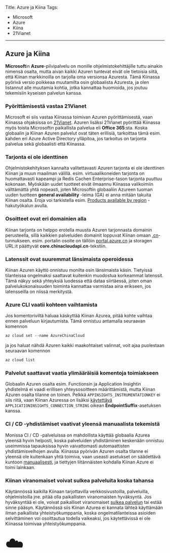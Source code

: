Title: Azure ja Kiina
Tags: 
  - Microsoft
  - Azure
  - Kiina
  - 21Vianet
---

## Azure ja Kiina

**Microsoft**in **Azure**-pilvipalvelu on monille ohjelmistokehittäjille tuttu ainakin nimensä osalta, mutta aivan kaikki Azuren tuntevat eivät ole tietoisia siitä, että Kiinan markkinoilla on tarjolla oma versionsa Azuresta. Tämä Kiinassa pyörivä versio poikkeaa muutamilta osin globaalista Azuresta, ja olen listannut alle muutamia kohtia, jotka kannattaa huomioida, jos joutuu tekemisiin kyseisen palvelun kanssa.

### Pyörittämisestä vastaa 21Vianet
Microsoft ei siis vastaa Kiinassa toimivan Azuren pyörittämisestä, vaan Kiinassa ohjaksissa on [21Vianet](https://en.wikipedia.org/wiki/21Vianet). Azuren lisäksi 21Vianet pyörittää Kiinassa myös toista Microsoftin paikallista palvelua eli **Office 365**:sta. Koska globaalin ja Kiinan Azuren palvelut ovat täten erillisiä, tarkoittaa tämä esim. kahden eri Azure Active Directory ylläpitoa, jos tarkoitus on tarjonta palvelua sekä globaalisti että Kiinassa.

### Tarjonta ei ole identtinen
Ohjelmistokehityksen kannalta valitettavasti Azuren tarjonta ei ole identtinen Kiinan ja muun maailman välillä. esim. virtuaalikoneiden tarjonta on huomattavasti kapeampi ja Redis Cachen Enterprise-tason tarjonta puuttuu kokonaan. Myöskään uudet tuotteet eivät ilmaannu Kiinassa valikoimiin välttämättä yhtä nopeasti, joten Microsoftin globaaliin Azureen tuoman uuden tuotteen **general availability** -leima (GA) ei anna mitään takuita Kiinan osalta. Eroja voi tarkistella esim. [Products available by region](https://azure.microsoft.com/en-us/global-infrastructure/services/) -hakutyökalun avulla.

### Osoitteet ovat eri domainien alla
Kiinan tarjonta on helppo erotella muusta Azuren tarjonnasta domainin perusteella, sillä kaikkien palveluiden domainit loppuvat Kiinan omaan [.cn](https://en.wikipedia.org/wiki/.cn)-tunnukseen. esim. portalin osoite on tällöin [portal.azure.cn](https://portal.azure.cn/) ja storagen URL:it päättyvät **core.chinacloudapi.cn**-tekstiin.

### Latenssit ovat suuremmat länsimaista operoidessa
Kiinan Azuren käyttö onnistuu monilta osin länsimaista käsin. Tietyissä tilanteissa ongelmaksi saattavat kuitenkin muodostua korkeammat latenssit. Tämä näkyy sekä yhteyksiä luodessa että dataa siirtäessä, joten oman palvelukokonaisuuden toiminta kannattaa varmistaa aina erikseen, jos latensseilla on niissä merkitystä.

### Azure CLI vaatii kohteen vaihtamista
Jos komentoriviltä haluaa käskyttää Kiinan Azurea, pitää kohte vaihtaa ennen palveluun kirjautumista. Tämä onnistuu antamalla seuraavan komennon
```ps
az cloud set --name AzureChinaCloud
```
ja jos haluat nähdä Azuren kaikki maakohtaiset valinnat, voit ajaa puolestaan seuraavan komennon
```ps
az cloud list
```

### Palvelut saattavat vaatia ylimääräisiä komentoja toimiakseen
Globaalin Azuren osalta esim. Functionsin ja Application Insightin yhdistelmä ei vaadi erillisen yhteysosoitteen määrittämistä, mutta Kiinan Azuren osalta tilanne on toinen. Pelkkä `APPINSIGHTS_INSTRUMENTATIONKEY` ei siis riitä, vaan Kiinan Azuressa on lisäksi [käytettävä](https://blog.brooksjc.com/2020/04/14/application-insights-integration-with-azure-government-or-other-clouds/) `APPLICATIONINSIGHTS_CONNECTION_STRING` oikean **EndpointSuffix**-asetuksen kanssa.

### CI / CD -yhdistämiset vaativat yleensä manuaalista tekemistä
Monissa CI / CD -palveluissa on mahdollista käyttää globaalia Azurea yleensä hyvin helposti, koska palveluiden yhdistäminen keskenään onnistuu useimmissa tapauksissa hyvin vaivattomasti automaattisten yhdistämisvelhojen avulla. Kiinassa pyörivän Azuren osalta tilanne ei yleensä ole kuitenkaan yhtä toimiva, vaan useasti asetukset on säädettävä kuntoon [manuaalisesti](https://anduin.aiursoft.com/post/2020/3/5/publish-app-from-azure-devops-to-nonglobal-azure-environment-like-azure-cn), ja tiettyjen liitännäisten kohdalla Kiinan Azure ei toimi lainkaan.

### Kiinan viranomaiset voivat sulkea palveluita koska tahansa
Käytännössä kaikilla Kiinaan tarjottavilla verkkosivustoilla, palveluilla, ohjelmistoilla jne. pitää olla paikallisten viranomaisten hyväksyntä. Jos hyväksyntää ei ole, voivat paikalliset viranomaiset [sulkea palvelun](https://www.azure.cn/en-us/support/announcement/Domain-names-en/index.html) tai estää sinne pääsyn. Käytännössä siis Kiinan Azurea ei kannata lähteä käyttämään ilman paikallista yhteistyökumppania, koska ongelmatilanteissa asioiden selvittäminen voi osoittautua todella vaikeaksi, jos käytettävissä ei ole Kiinassa toimivaa yhteistyökumppania.

<span style="font-size:4em;">☁️</span>